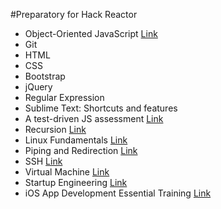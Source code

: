 #Preparatory for Hack Reactor

* Object-Oriented JavaScript [Link](https://www.udacity.com/course/object-oriented-javascript--ud015)
* Git
* HTML
* CSS
* Bootstrap
* jQuery
* Regular Expression
* Sublime Text: Shortcuts and features
* A test-driven JS assessment [Link](https://github.com/rmurphey/js-assessment)
* Recursion [Link](http://reinhard.io/)
* Linux Fundamentals [Link](http://www.funtoo.org/Linux_Fundamentals,_Part_1)
* Piping and Redirection [Link](http://ryanstutorials.net/linuxtutorial/piping.php)
* SSH [Link](http://code.tutsplus.com/tutorials/ssh-what-and-how--net-25138)
* Virtual Machine [Link](http://en.wikipedia.org/wiki/Virtual_machine)
* Startup Engineering [Link](https://www.coursera.org/course/startup)
* iOS App Development Essential Training [Link](http://www.lynda.com/iOS-tutorials/iOS-App-Development-Essential-Training/159179-2.html)